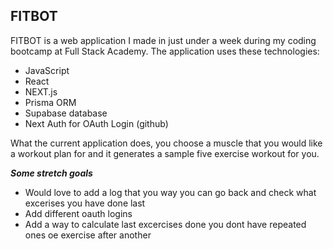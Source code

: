 
## FITBOT
FITBOT is a web application I made in just under a week during my coding bootcamp at Full Stack Academy. The application uses these technologies:

* JavaScript
* React
* NEXT.js
* Prisma ORM
* Supabase database
* Next Auth for OAuth Login (github)

What the current application does, you choose a muscle that you would like a workout plan for and it generates a sample five exercise workout for you.

***Some stretch goals***
- Would love to add a log that you way you can go back and check what excerises you have done last
- Add different oauth logins
- Add a way to calculate last excercises done you dont have repeated ones oe exercise after another
